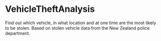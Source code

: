 # VehicleTheftAnalysis
Find out which vehicle, in what location and at one time are the most likely to be stolen. Based on stolen vehicle data from the New Zealand police department.
